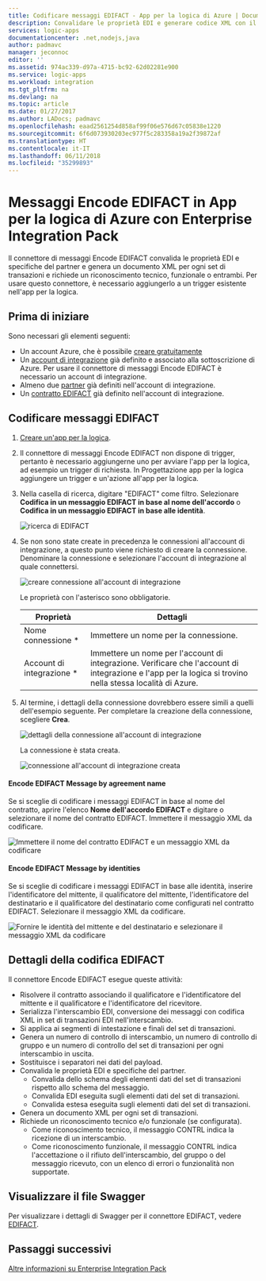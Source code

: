```yaml
---
title: Codificare messaggi EDIFACT - App per la logica di Azure | Documentazione Microsoft
description: Convalidare le proprietà EDI e generare codice XML con il codificatore di messaggi EDIFACT in Enterprise Integration Pack in App per la logica di Azure
services: logic-apps
documentationcenter: .net,nodejs,java
author: padmavc
manager: jeconnoc
editor: ''
ms.assetid: 974ac339-d97a-4715-bc92-62d02281e900
ms.service: logic-apps
ms.workload: integration
ms.tgt_pltfrm: na
ms.devlang: na
ms.topic: article
ms.date: 01/27/2017
ms.author: LADocs; padmavc
ms.openlocfilehash: eaad2561254d858af99f06e576d67c05838e1220
ms.sourcegitcommit: 6f6d073930203ec977f5c283358a19a2f39872af
ms.translationtype: HT
ms.contentlocale: it-IT
ms.lasthandoff: 06/11/2018
ms.locfileid: "35299893"
---
```

# <a name="encode-edifact-messages-for-azure-logic-apps-with-the-enterprise-integration-pack"></a>Messaggi Encode EDIFACT in App per la logica di Azure con Enterprise Integration Pack

Il connettore di messaggi Encode EDIFACT convalida le proprietà EDI e specifiche del partner e genera un documento XML per ogni set di transazioni e richiede un riconoscimento tecnico, funzionale o entrambi.
Per usare questo connettore, è necessario aggiungerlo a un trigger esistente nell'app per la logica.

## <a name="before-you-start"></a>Prima di iniziare

Sono necessari gli elementi seguenti:

* Un account Azure, che è possibile [creare gratuitamente](https://azure.microsoft.com/free)
* Un [account di integrazione](logic-apps-enterprise-integration-create-integration-account.md) già definito e associato alla sottoscrizione di Azure. Per usare il connettore di messaggi Encode EDIFACT è necessario un account di integrazione. 
* Almeno due [partner](logic-apps-enterprise-integration-partners.md) già definiti nell'account di integrazione.
* Un [contratto EDIFACT](logic-apps-enterprise-integration-edifact.md) già definito nell'account di integrazione.

## <a name="encode-edifact-messages"></a>Codificare messaggi EDIFACT

1. [Creare un'app per la logica](quickstart-create-first-logic-app-workflow.md).

2. Il connettore di messaggi Encode EDIFACT non dispone di trigger, pertanto è necessario aggiungerne uno per avviare l'app per la logica, ad esempio un trigger di richiesta. In Progettazione app per la logica aggiungere un trigger e un'azione all'app per la logica.

3.  Nella casella di ricerca, digitare "EDIFACT" come filtro. Selezionare **Codifica in un messaggio EDIFACT in base al nome dell'accordo** o **Codifica in un messaggio EDIFACT in base alle identità**.
   
    ![ricerca di EDIFACT](media/logic-apps-enterprise-integration-edifact-encode/edifactdecodeimage1.png)  

3. Se non sono state create in precedenza le connessioni all'account di integrazione, a questo punto viene richiesto di creare la connessione. Denominare la connessione e selezionare l'account di integrazione al quale connettersi.

    ![creare connessione all'account di integrazione](media/logic-apps-enterprise-integration-edifact-encode/edifactencodeimage1.png)  

    Le proprietà con l'asterisco sono obbligatorie.

    | Proprietà | Dettagli |
    | --- | --- |
    | Nome connessione * |Immettere un nome per la connessione. |
    | Account di integrazione * |Immettere un nome per l'account di integrazione. Verificare che l'account di integrazione e l'app per la logica si trovino nella stessa località di Azure. |

5.  Al termine, i dettagli della connessione dovrebbero essere simili a quelli dell'esempio seguente. Per completare la creazione della connessione, scegliere **Crea**.

    ![dettagli della connessione all'account di integrazione](media/logic-apps-enterprise-integration-edifact-encode/edifactencodeimage2.png)

    La connessione è stata creata.

    ![connessione all'account di integrazione creata](media/logic-apps-enterprise-integration-edifact-encode/edifactencodeimage4.png)

#### <a name="encode-edifact-message-by-agreement-name"></a>Encode EDIFACT Message by agreement name

Se si sceglie di codificare i messaggi EDIFACT in base al nome del contratto, aprire l'elenco **Nome dell'accordo EDIFACT** e digitare o selezionare il nome del contratto EDIFACT. Immettere il messaggio XML da codificare.

![Immettere il nome del contratto EDIFACT e un messaggio XML da codificare](media/logic-apps-enterprise-integration-edifact-encode/edifactencodeimage6.png)

#### <a name="encode-edifact-message-by-identities"></a>Encode EDIFACT Message by identities

Se si sceglie di codificare i messaggi EDIFACT in base alle identità, inserire l'identificatore del mittente, il qualificatore del mittente, l'identificatore del destinatario e il qualificatore del destinatario come configurati nel contratto EDIFACT. Selezionare il messaggio XML da codificare.

![Fornire le identità del mittente e del destinatario e selezionare il messaggio XML da codificare](media/logic-apps-enterprise-integration-edifact-encode/edifactencodeimage7.png)

## <a name="edifact-encode-details"></a>Dettagli della codifica EDIFACT

Il connettore Encode EDIFACT esegue queste attività: 

* Risolvere il contratto associando il qualificatore e l'identificatore del mittente e il qualificatore e l'identificatore del ricevitore.
* Serializza l'interscambio EDI, conversione dei messaggi con codifica XML in set di transazioni EDI nell'interscambio.
* Si applica ai segmenti di intestazione e finali del set di transazioni.
* Genera un numero di controllo di interscambio, un numero di controllo di gruppo e un numero di controllo del set di transazioni per ogni interscambio in uscita.
* Sostituisce i separatori nei dati del payload.
* Convalida le proprietà EDI e specifiche del partner.
  * Convalida dello schema degli elementi dati del set di transazioni rispetto allo schema del messaggio.
  * Convalida EDI eseguita sugli elementi dati del set di transazioni.
  * Convalida estesa eseguita sugli elementi dati del set di transazioni.
* Genera un documento XML per ogni set di transazioni.
* Richiede un riconoscimento tecnico e/o funzionale (se configurata).
  * Come riconoscimento tecnico, il messaggio CONTRL indica la ricezione di un interscambio.
  * Come riconoscimento funzionale, il messaggio CONTRL indica l'accettazione o il rifiuto dell'interscambio, del gruppo o del messaggio ricevuto, con un elenco di errori o funzionalità non supportate.

## <a name="view-swagger-file"></a>Visualizzare il file Swagger
Per visualizzare i dettagli di Swagger per il connettore EDIFACT, vedere [EDIFACT](/connectors/edifact/).

## <a name="next-steps"></a>Passaggi successivi
[Altre informazioni su Enterprise Integration Pack](logic-apps-enterprise-integration-overview.md "Informazioni su Enterprise Integration Pack") 

